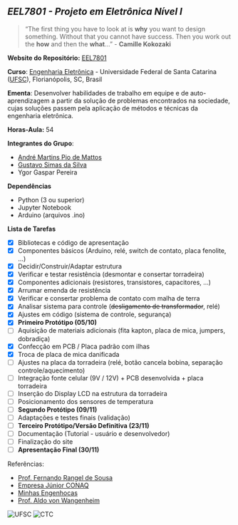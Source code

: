 ## ***EEL7801 - Projeto em Eletrônica Nível I***

> “The first thing you have to look at is **why**
you want to design something. Without
that you cannot have success. Then
you work out the **how** and then the
**what**...” - **Camille Kokozaki**

**Website do Repositório:** [EEL7801](https://gsimas.github.io/EEL7801/)

**Curso**: [Engenharia Eletrônica](http://cagr.sistemas.ufsc.br/relatorios/curriculoCurso?curso=235) - Universidade Federal de Santa Catarina ([UFSC](ufsc.br)), Florianópolis, SC, Brasil

**Ementa**: Desenvolver habilidades de trabalho em equipe e de auto-aprendizagem a partir da solução de
problemas encontrados na sociedade, cujas soluções passem pela aplicação de métodos e técnicas da engenharia
eletrônica.

**Horas-Aula:** 54

**Integrantes do Grupo**:

- [André Martins Pio de Mattos](https://github.com/andrempmattos)
- [Gustavo Simas da Silva](https://github.com/GSimas)
- Ygor Gaspar Pereira

**Dependências**

- Python (3 ou superior)
- Jupyter Notebook
- Arduino (arquivos .ino)

**Lista de Tarefas**

- [x] Bibliotecas e código de apresentação
- [x] Componentes básicos (Arduino, relé, switch de contato, placa fenolite, ...)
- [x] Decidir/Construir/Adaptar estrutura
- [x] Verificar e testar resistência (desmontar e consertar torradeira)
- [x] Componentes adicionais (resistores, transistores, capacitores, ...)
- [x] Arrumar emenda de resistência
- [x] Verificar e consertar problema de contato com malha de terra
- [x] Analisar sistema para controle (~~desligamento de transformador~~, relé)
- [x] Ajustes em código (sistema de controle, segurança)
- [x] **Primeiro Protótipo (05/10)**
- [ ] Aquisição de materiais adicionais (fita kapton, placa de mica, jumpers, dobradiça)
- [x] Confecção em PCB / Placa padrão com ilhas
- [x] Troca de placa de mica danificada
- [ ] Ajustes na placa da torradeira (relé, botão cancela bobina, separação controle/aquecimento)
- [ ] Integração fonte celular (9V / 12V) + PCB desenvolvida + placa torradeira
- [ ] Inserção do Display LCD na estrutura da torradeira
- [ ] Posicionamento dos sensores de temperatura
- [ ] **Segundo Protótipo (09/11)**
- [ ] Adaptações e testes finais (validação)
- [ ] **Terceiro Protótipo/Versão Definitiva (23/11)**
- [ ] Documentação (Tutorial - usuário e desenvolvedor)
- [ ] Finalização do site
- [ ] **Apresentação Final (30/11)**

Referências:

- [Prof. Fernando Rangel de Sousa](http://rangel.paginas.ufsc.br/)
- [Empresa Júnior CONAQ](http://conaq.com.br/)
- [Minhas Engenhocas](https://minhasengenhocas.wordpress.com/)
- [Prof. Aldo von Wangenheim](http://www.inf.ufsc.br/~aldo.vw/)

![UFSC](http://laship.ufsc.br/site/wp-content/themes/emc_completo/resource/img/filiacoes/brasao_UFSC_vertical_sigla.png) ![CTC](http://tisc.com.br/wp-content/uploads/ctcufsc.gif)
